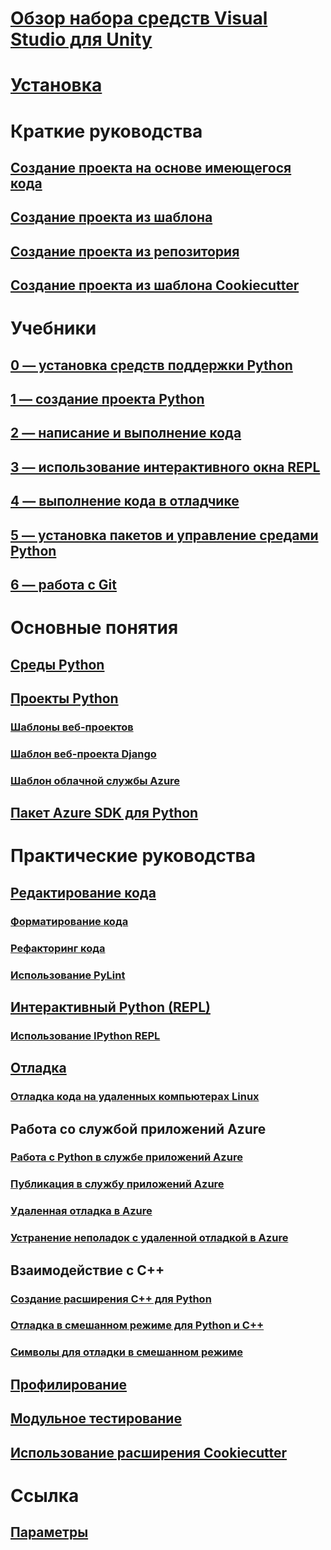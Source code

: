 # [Обзор набора средств Visual Studio для Unity](overview-of-python-tools-for-visual-studio.md)
# [Установка](installing-python-support-in-visual-studio.md)
# Краткие руководства
## [Создание проекта на основе имеющегося кода](quickstart-01-project-from-existing.md)
## [Создание проекта из шаблона](quickstart-02-python-in-visual-studio-project-from-template.md)
## [Создание проекта из репозитория](quickstart-03-python-in-visual-studio-project-from-repository.md)
## [Создание проекта из шаблона Cookiecutter](quickstart-04-python-in-visual-studio-project-from-cookiecutter.md)
# Учебники
## [0 — установка средств поддержки Python](tutorial-working-with-python-in-visual-studio-step-00-installation.md)
## [1 — создание проекта Python](tutorial-working-with-python-in-visual-studio-step-01-create-project.md)
## [2 — написание и выполнение кода](tutorial-working-with-python-in-visual-studio-step-02-writing-code.md)
## [3 — использование интерактивного окна REPL](tutorial-working-with-python-in-visual-studio-step-03-interactive-repl.md)
## [4 — выполнение кода в отладчике](tutorial-working-with-python-in-visual-studio-step-04-debugging.md)
## [5 — установка пакетов и управление средами Python](tutorial-working-with-python-in-visual-studio-step-05-installing-packages.md)
## [6 — работа с Git](tutorial-working-with-python-in-visual-studio-step-06-working-with-git.md)
# Основные понятия
## [Среды Python](managing-python-environments-in-visual-studio.md)
## [Проекты Python](managing-python-projects-in-visual-studio.md)
### [Шаблоны веб-проектов](python-web-application-project-templates.md)
### [Шаблон веб-проекта Django](python-django-web-application-project-template.md)
### [Шаблон облачной службы Azure](python-azure-cloud-service-project-template.md)
## [Пакет Azure SDK для Python](azure-sdk-for-python.md)
# Практические руководства
## [Редактирование кода](editing-python-code-in-visual-studio.md)
### [Форматирование кода](formatting-python-code.md)
### [Рефакторинг кода](refactoring-python-code.md)
### [Использование PyLint](linting-python-code.md)
## [Интерактивный Python (REPL)](python-interactive-repl-in-visual-studio.md)
### [Использование IPython REPL](interactive-repl-ipython.md)
## [Отладка](debugging-python-in-visual-studio.md)
### [Отладка кода на удаленных компьютерах Linux](debugging-python-code-on-remote-linux-machines.md)
## Работа со службой приложений Azure
### [Работа с Python в службе приложений Azure](managing-python-on-azure-app-service.md)
### [Публикация в службу приложений Azure](publishing-python-web-applications-to-azure-from-visual-studio.md)
### [Удаленная отладка в Azure](debugging-remote-python-code-on-azure.md)
### [Устранение неполадок с удаленной отладкой в Azure](debugging-remote-python-code-on-azure-troubleshooting.md)
## Взаимодействие с C++
### [Создание расширения C++ для Python](working-with-c-cpp-python-in-visual-studio.md)
### [Отладка в смешанном режиме для Python и C++](debugging-mixed-mode-c-cpp-python-in-visual-studio.md)
### [Символы для отладки в смешанном режиме](debugging-symbols-for-mixed-mode-c-cpp-python.md)
## [Профилирование](profiling-python-code-in-visual-studio.md)
## [Модульное тестирование](unit-testing-python-in-visual-studio.md)
## [Использование расширения Cookiecutter](using-python-cookiecutter-templates.md)
# Ссылка
## [Параметры](python-support-options-and-settings-in-visual-studio.md)
